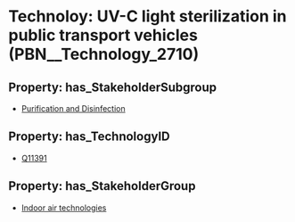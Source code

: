 # Technoloy: __UV-C light sterilization in public transport vehicles__ (PBN__Technology_2710)

## Property: has_StakeholderSubgroup

* [Purification and Disinfection](PBN__TechSubgroup_88)

## Property: has_TechnologyID

* [Q11391](Q11391)

## Property: has_StakeholderGroup

* [Indoor air technologies](PBN__TechGroup_13)

